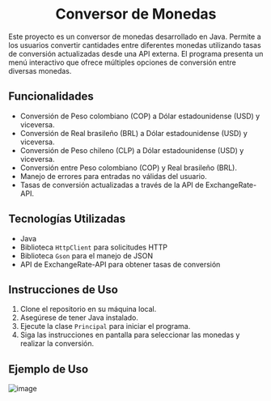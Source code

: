 <h1 align="center"> Conversor de Monedas </h1>

Este proyecto es un conversor de monedas desarrollado en Java. Permite a los usuarios convertir cantidades entre diferentes monedas utilizando tasas de conversión actualizadas desde una API externa. El programa presenta un menú interactivo que ofrece múltiples opciones de conversión entre diversas monedas.

## Funcionalidades

- Conversión de Peso colombiano (COP) a Dólar estadounidense (USD) y viceversa.
- Conversión de Real brasileño (BRL) a Dólar estadounidense (USD) y viceversa.
- Conversión de Peso chileno (CLP) a Dólar estadounidense (USD) y viceversa.
- Conversión entre Peso colombiano (COP) y Real brasileño (BRL).
- Manejo de errores para entradas no válidas del usuario.
- Tasas de conversión actualizadas a través de la API de ExchangeRate-API.

## Tecnologías Utilizadas

- Java
- Biblioteca `HttpClient` para solicitudes HTTP
- Biblioteca `Gson` para el manejo de JSON
- API de ExchangeRate-API para obtener tasas de conversión

## Instrucciones de Uso

1. Clone el repositorio en su máquina local.
2. Asegúrese de tener Java instalado.
3. Ejecute la clase `Principal` para iniciar el programa.
4. Siga las instrucciones en pantalla para seleccionar las monedas y realizar la conversión.

## Ejemplo de Uso
![image](https://github.com/jcardonap97/Challenge-Conversor-de-Monedas/assets/76000749/2097a0d9-f654-4682-b309-47b3a84e0c11)

